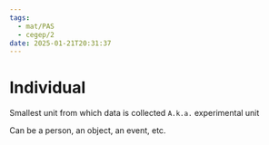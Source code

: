 ```yaml
---
tags:
  - mat/PAS
  - cegep/2
date: 2025-01-21T20:31:37
---
```


# Individual

Smallest unit from which data is collected
`A.k.a.` experimental unit

Can be a person, an object, an event, etc.
